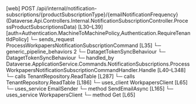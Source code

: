 [web] POST /api/internal/notification-subscriptions/{productSubscriptionType}/{emailNotificationFrequency}  (Dataverse.Api.Controllers.Internal.NotificationSubscriptionController.ProcessProductSubscriptionsData)  [L30–L39] [auth=Authentication.MachineToMachinePolicy,Authentication.RequireTenantIdPolicy]
  └─ sends_request ProcessWorkpapersNotificationSubscriptionCommand [L35]
    └─ generic_pipeline_behaviors 2
      └─ DatagetTokenSyncBehaviour
      └─ DatagetTokenSyncBehaviour
    └─ handled_by Dataverse.ApplicationService.Commands.NotificationSubscriptions.ProcessWorkpapersNotificationSubscriptionCommandHandler.Handle [L40–L348]
      └─ calls TenantRepository.ReadTable [L287]
      └─ calls TenantRepository.ReadTable [L186]
      └─ uses_client WorkpapersClient [L65]
      └─ uses_service EmailSender
        └─ method SendEmailAsync [L165]
      └─ uses_service WorkpapersClient
        └─ method Get [L65]

